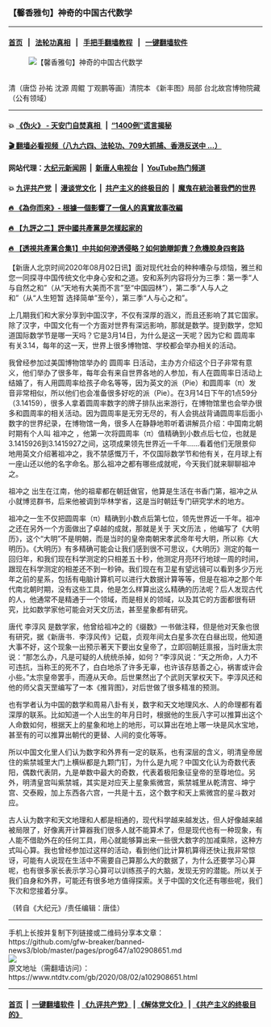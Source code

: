 ### 【馨香雅句】神奇的中国古代数学
------------------------

#### [首页](https://github.com/gfw-breaker/banned-news3/blob/master/README.md) &nbsp;&nbsp;|&nbsp;&nbsp; [法轮功真相](https://github.com/begood0513/basic/blob/master/README.md)  &nbsp;&nbsp;|&nbsp;&nbsp; [手把手翻墙教程](https://github.com/gfw-breaker/guides/wiki)  &nbsp;&nbsp;|&nbsp;&nbsp; [一键翻墙软件](https://github.com/gfw-breaker/nogfw/blob/master/README.md)  



<div><div class="featured_image">
 <figure>
  <img alt="【馨香雅句】神奇的中国古代数学" src="https://i.ntdtv.com/assets/uploads/2020/08/2e76a3133702f3508443cc6a9e17de94-800x450.jpg"/>
 </figure><br/>
 <span class="caption">
  清（唐岱 孙祐 沈源 周鲲 丁观鹏等画）清院本 《新丰图》局部 台北故宫博物院藏（公有领域）
 </span>
</div>
</div><hr/>

#### 💥 [《伪火》 - 天安门自焚真相 ](http://141.164.39.94:10000/videos/blog/weihuo.html)&nbsp; |&nbsp; [“1400例”谎言揭秘  ](http://141.164.39.94:10000/videos/blog/jiexi1400.html)

#### [ 🎬  翻墙必看视频（八九六四、法轮功、709大抓捕、香港反送中 ...）](https://github.com/gfw-breaker/links/blob/master/banned.md)

#### 网站代理：[大纪元新闻网](http://167.172.10.89:10080/gb/) &nbsp;|&nbsp; [新唐人电视台](http://167.172.10.89:8808/gb/) &nbsp;|&nbsp; [YouTube热门频道](http://158.247.203.241/youtube.html)

#### 💥 [九评共产党](http://141.164.39.94:10000/videos/res/jiuping/)&nbsp; |&nbsp; [漫谈党文化](http://141.164.39.94:10000/videos/res/mtdwh/)&nbsp; |&nbsp; [共产主义的终极目的](http://141.164.39.94:10000/videos/res/zjmd/)&nbsp; |&nbsp; [魔鬼在統治著我們的世界](http://141.164.39.94:10000/videos/res/TheSpecter/)  

#### [ 🔥  《為你而來》- 根據一個影響了一億人的真實故事改編](http://141.164.39.94:10000/videos/news/../res2/movies/index.html)

#### [ 🔥  【九評之二】評中國共產黨是怎樣起家的](http://141.164.39.94:10000/videos/news/../res/jiuping/index.html)

#### [ 🔥  【透視共產黨合集1】中共如何滲透侵略？如何詭辯卸責？危機脫身四套路](http://141.164.39.94:10000/videos/news/../res/detox/index.html)

<div><div class="post_content" itemprop="articleBody">
 <p>
  【新唐人北京时间2020年08月02日讯】面对现代社会的种种嘈杂与烦恼，雅兰和您一同探寻中国传统文化中身心安和之道。安和系列内容将分为三季：第一季“人与自然之和”（从“天地有大美而不言”至“中国园林”），第二季“人与人之和”（从“人生短暂 选择简单”至今），第三季“人与心之和”。
 </p>
 <div class="video_fit_container">
 </div>
 <p>
  上几期我们和大家分享到中国汉字，不仅有深厚的涵义，而且还影响了其它国家。除了汉字，中国文化有一个方面对世界有深远影响，那就是数学。提到数学，您知道国际数学节是哪一天吗？它是3月14日，为什么是这一天呢？因为它和
  <ok href="https://www.ntdtv.com/gb/圆周率.htm">
   圆周率
  </ok>
  有关3.14，每年的这一天，世界上很多博物馆、学校都会举办相关的活动。
 </p>
 <p>
  我曾经参加过美国博物馆举办的
  <ok href="https://www.ntdtv.com/gb/圆周率.htm">
   圆周率
  </ok>
  日活动，主办方介绍这个日子非常有意义，他们举办了很多年，每年会有来自世界各地的人参加，有人在圆周率日活动上结婚了，有人用圆周率给孩子命名等等，因为英文的派（Pie）和圆周率（π）发音非常相似，所以他们也会准备很多好吃的派（Pie）。在3月14日下午的1点59分（3.14159），很多人拿着圆周率数字的牌子排队出来游行，在博物馆里也会举办很多和圆周率的相关活动。因为圆周率是无穷无尽的，有人会挑战背诵圆周率后面小数字的世界纪录，在博物馆一角，很多人在静静地聆听着讲解员介绍：中国南北朝时期有个人叫
  <ok href="https://www.ntdtv.com/gb/祖冲之.htm">
   祖冲之
  </ok>
  ，他第一次将圆周率（π）值精确到小数点后七位，也就是3.1415926到3.1415927之间，这项成果领先世界近一千年……看着他们无限景仰地用英文介绍著祖冲之，我不禁感慨万千，不仅国际数学节和他有关，在月球上有一座山还以他的名字命名。那么祖冲之都有哪些成就呢，今天我们就来聊聊祖冲之。
 </p>
 <p>
  <ok href="https://www.ntdtv.com/gb/祖冲之.htm">
   祖冲之
  </ok>
  出生在江南，他的祖辈都在朝廷做官，他算是生活在书香门第，祖冲之从小就博览群书，后来他被调到华林学省，这是当时朝廷专门研究学术的地方。
 </p>
 <p>
  祖冲之一生不仅把圆周率（π）精确到小数点后第七位，领先世界近一千年。祖冲之还在另外一个方面做出了卓越的成就，那就是关于
  <ok href="https://www.ntdtv.com/gb/天文历法.htm">
   天文历法
  </ok>
  ，他编写了《大明历》，这个“大明”不是明朝，而是当时的皇帝南朝宋孝武帝年号大明，所以称《大明历》。《大明历》有多精确可能会让我们感到很不可思议，《大明历》测定的每一回归年，和我们现在科学测定的只相差五十秒，他测定月亮环行地球一周的时间，跟现在科学测定的相差还不到一秒钟。我们现在有卫星有望远镜可以看到多少万光年之前的星系，包括有电脑计算机可以进行大数据计算等等，但是在祖冲之那个年代南北朝时期，没有这些工具，他是怎么样算出这么精确的历法呢？后人发现古代的人，他通常不是精通于一个领域，而是相关的领域，以及其它的方面都很有研究，比如数学家他可能会对天文历法，甚至星象都有研究。
 </p>
 <p>
  唐代
  <ok href="https://www.ntdtv.com/gb/李淳风.htm">
   李淳风
  </ok>
  是数学家，他曾给祖冲之的《缀数》一书做注释，但是他对天象也很有研究，据《新唐书．李淳风传》记载，贞观年间太白星多次在白昼出现，他知道大事不好，这个现象一出预示著天下要出女皇帝了，立即回朝廷禀报，当时唐太宗说：“那怎么办，凡是可疑的人统统杀掉，如何？”李淳风说：“天之所命，人力不可违抗，当称王的死不了，白白地杀了许多无辜，也许该存慈善之心，祸害或许会小些。”太宗皇帝罢手，而遵从天命。后世果然出了个武则天掌权天下。李淳风还和他的师父袁天罡编写了一本《推背图》，对后世做了很多精准的预测。
 </p>
 <p>
  也有学者认为中国的数学和周易八卦有关，数字和天文地理风水、人的命理都有着深厚的联系。比如知道一个人出生的年月日时，根据他的生辰八字可以推算出这个人命数如何，根据天上的星象和地上的地形，可以算出在地上哪一块是风水宝地，甚至有的可以推算出朝代的更替、人间的变化等等。
 </p>
 <p>
  所以中国文化里人们认为数字和外界有一定的联系，也有深层的含义，明清皇帝居住的紫禁城里大门上横纵都是九颗门钉，为什么是九呢？中国文化认为奇数代表阳，偶数代表阴，九是单数中最大的奇数，代表着极阳象征皇帝的至尊地位。另外，明清皇宫叫紫禁城，其实是对应天上星象紫微宫，紫禁城里从乾清宫、坤宁宫、交泰殿，加上东西各六宫，一共是十五，这个数字和天上紫微宫的星斗数对应。
 </p>
 <p>
  古人认为数字和天文地理和人都是相通的，现代科学越来越发达，但人好像越来越被局限了，好像离开计算器我们很多人就不能算术了，但是现代也有一种现象，有人能不借助外在的任何工具，用心就能够算出来一些很大数字的加减乘除，这种方式叫心算。我也曾经参加过这样的活动，看到他们比计算机算得还快让我非常惊讶，可能有人说现在生活中不需要自己算那么大的数据了，为什么还要学习心算呢，也有很多家长表示学习心算可以训练孩子的大脑，发现无穷的潜能。所以关于我们自身和外界，可能还有很多地方值得探索。关于中国的文化还有哪些呢，我们下次和您接着分享。
 </p>
 <p>
  （转自《大纪元》/责任编辑：唐佳）
 </p>
 <div class="single_ad">
 </div>
</div>
</div>
<hr/>
手机上长按并复制下列链接或二维码分享本文章：<br/>
https://github.com/gfw-breaker/banned-news3/blob/master/pages/prog647/a102908651.md <br/>
<a href='https://github.com/gfw-breaker/banned-news3/blob/master/pages/prog647/a102908651.md'><img src='https://github.com/gfw-breaker/banned-news3/blob/master/pages/prog647/a102908651.md.png'/></a> <br/>
原文地址（需翻墙访问）：https://www.ntdtv.com/gb/2020/08/02/a102908651.html


------------------------
#### [首页](https://github.com/gfw-breaker/banned-news3/blob/master/README.md) &nbsp;|&nbsp; [一键翻墙软件](https://github.com/gfw-breaker/nogfw/blob/master/README.md) &nbsp;| [《九评共产党》](https://github.com/gfw-breaker/9ping.md/blob/master/README.md#九评之一评共产党是什么) | [《解体党文化》](https://github.com/gfw-breaker/jtdwh.md/blob/master/README.md) | [《共产主义的终极目的》](https://github.com/gfw-breaker/gczydzjmd.md/blob/master/README.md)


<img src='http://gfw-breaker.win/banned-news3/pages/prog647/a102908651.md' width='0px' height='0px'/>